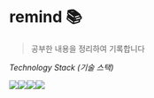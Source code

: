 # remind 📚
> 공부한 내용을 정리하여 기록합니다


  *Technology Stack (기술 스택)*

<img src="https://img.shields.io/badge/HTML5-E34F26?style=for-the-badge&logo=HTML5&logoColor=white"><img src="https://img.shields.io/badge/CSS3-1572B6?style=for-the-badge&logo=CSS3&logoColor=white"><img src="https://img.shields.io/badge/JavaScript-F7DF1E?style=for-the-badge&logo=JavaScript&logoColor=white"><img src="https://img.shields.io/badge/jquery-0769AD?style=for-the-badge&logo=jquery&logoColor=white">
